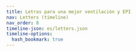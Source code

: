 ```yaml
---
title: Letras para una mejor ventilación y EPI
nav: Letters (timeline)
nav_order: 8
timeline-json: es/letters.json
timeline-options: 
  hash_bookmark: true
---
```

